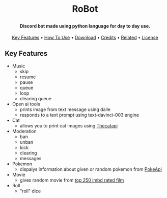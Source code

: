 
<h1 align="center">

  RoBot
  <br>
</h1>

<h4 align="center">Discord bot made using python language for day to day use.</h4>


<p align="center">
  <a href="#key-features">Key Features</a> •
  <a href="#how-to-use">How To Use</a> •
  <a href="#download">Download</a> •
  <a href="#credits">Credits</a> •
  <a href="#related">Related</a> •
  <a href="#license">License</a>
</p>


## Key Features

* Music 
  - skip
  - resume
  - pause
  - queue
  - loop
  - clearing queue
* Open ai tools
  - prints image from text message using dalle
  - responds to a text prompt using text-davinci-003 engine
* Cat
  - allows you to print cat images using <a href="https://thecatapi.com/">Thecatapi</a>
* Moderation
  - ban
  - unban
  - kick
  - clearing
  - messages
* Pokemon
  - dispalys information about given or random pokemon from <a href="https://pokeapi.co/">PokeApi</a>
* Movie
  - gives random movie from <a href="https://www.imdb.com/chart/top/">top 250 imbd rated film</a>
* Roll
  - "roll" dice
